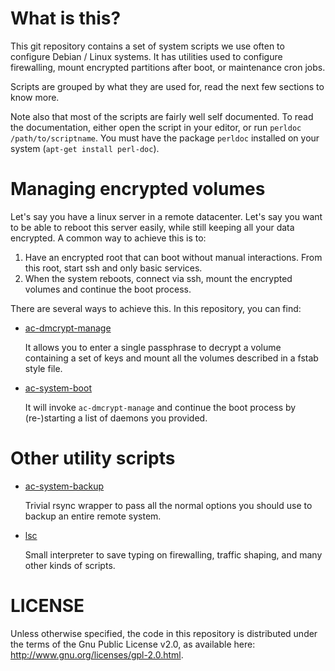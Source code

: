 What is this?
=============

This git repository contains a set of system scripts we use often to configure
Debian / Linux systems. It has utilities used to configure firewalling, mount
encrypted partitions after boot, or maintenance cron jobs.

Scripts are grouped by what they are used for, read the next few sections to
know more.

Note also that most of the scripts are fairly well self documented.
To read the documentation, either open the script in your editor, or run
`perldoc /path/to/scriptname`. You must have the package `perldoc` installed on
your system (`apt-get install perl-doc`).


Managing encrypted volumes
==========================

Let's say you have a linux server in a remote datacenter. Let's say you want
to be able to reboot this server easily, while still keeping all your data
encrypted. A common way to achieve this is to:

1. Have an encrypted root that can boot without manual interactions. From
   this root, start ssh and only basic services.
2. When the system reboots, connect via ssh, mount the encrypted volumes
   and continue the boot process.

There are several ways to achieve this. In this repository, you can find:

   * [ac-dmcrypt-manage](docs/README.ac-dmcrypt-manage)

     It allows you to enter a single passphrase to decrypt a volume containing
     a set of keys and mount all the volumes described in a fstab style file.

   * [ac-system-boot](docs/README.ac-system-boot)

     It will invoke `ac-dmcrypt-manage` and continue the boot process by
     (re-)starting a list of daemons you provided.


Other utility scripts
=====================

   * [ac-system-backup](docs/README.ac-system-backup)

     Trivial rsync wrapper to pass all the normal options you should use to
     backup an entire remote system.

   * [lsc](docs/README.lsc)

     Small interpreter to save typing on firewalling, traffic shaping, and
     many other kinds of scripts.


LICENSE
=======

Unless otherwise specified, the code in this repository is distributed under
the terms of the Gnu Public License v2.0, as available here:
http://www.gnu.org/licenses/gpl-2.0.html.

